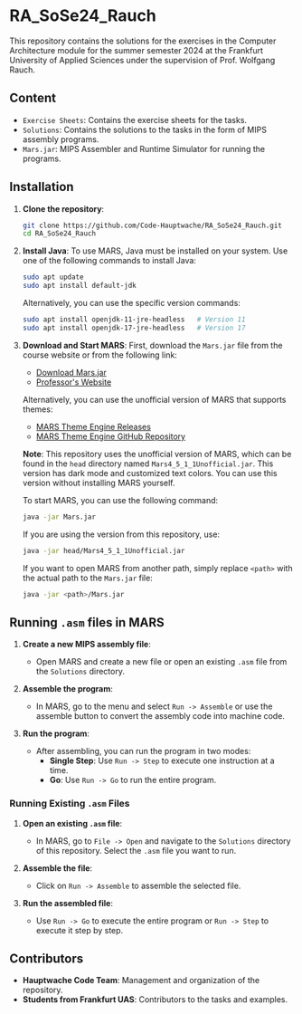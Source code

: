 # RA_SoSe24_Rauch

This repository contains the solutions for the exercises in the Computer Architecture module for the summer semester 2024 at the Frankfurt University of Applied Sciences under the supervision of Prof. Wolfgang Rauch.

## Content

- `Exercise Sheets`: Contains the exercise sheets for the tasks.
- `Solutions`: Contains the solutions to the tasks in the form of MIPS assembly programs.
- `Mars.jar`: MIPS Assembler and Runtime Simulator for running the programs.

## Installation

1. **Clone the repository**:
    ```sh
    git clone https://github.com/Code-Hauptwache/RA_SoSe24_Rauch.git
    cd RA_SoSe24_Rauch
    ```

2. **Install Java**:
    To use MARS, Java must be installed on your system. Use one of the following commands to install Java:

    ```sh
    sudo apt update
    sudo apt install default-jdk
    ```

    Alternatively, you can use the specific version commands:
    ```sh
    sudo apt install openjdk-11-jre-headless   # Version 11
    sudo apt install openjdk-17-jre-headless   # Version 17
    ```

3. **Download and Start MARS**:
    First, download the `Mars.jar` file from the course website or from the following link:
    - [Download Mars.jar](http://courses.missouristate.edu/KenVollmar/MARS/)
    - [Professor's Website](https://www.informatik.fb2.frankfurt-university.de/~rauch/)

    Alternatively, you can use the unofficial version of MARS that supports themes:
    - [MARS Theme Engine Releases](https://github.com/aeris170/MARS-Theme-Engine/releases)
    - [MARS Theme Engine GitHub Repository](https://github.com/aeris170/MARS-Theme-Engine)

    **Note**: This repository uses the unofficial version of MARS, which can be found in the `head` directory named `Mars4_5_1_1Unofficial.jar`. This version has dark mode and customized text colors. You can use this version without installing MARS yourself.

    To start MARS, you can use the following command:
    ```sh
    java -jar Mars.jar
    ```
    If you are using the version from this repository, use:
    ```sh
    java -jar head/Mars4_5_1_1Unofficial.jar
    ```

    If you want to open MARS from another path, simply replace `<path>` with the actual path to the `Mars.jar` file:
    ```sh
    java -jar <path>/Mars.jar
    ```
## Running `.asm` files in MARS

1. **Create a new MIPS assembly file**:
    - Open MARS and create a new file or open an existing `.asm` file from the `Solutions` directory.

2. **Assemble the program**:
    - In MARS, go to the menu and select `Run -> Assemble` or use the assemble button to convert the assembly code into machine code.

3. **Run the program**:
    - After assembling, you can run the program in two modes:
      - **Single Step**: Use `Run -> Step` to execute one instruction at a time.
      - **Go**: Use `Run -> Go` to run the entire program.

### Running Existing `.asm` Files

1. **Open an existing `.asm` file**:
    - In MARS, go to `File -> Open` and navigate to the `Solutions` directory of this repository. Select the `.asm` file you want to run.

2. **Assemble the file**:
    - Click on `Run -> Assemble` to assemble the selected file.

3. **Run the assembled file**:
    - Use `Run -> Go` to execute the entire program or `Run -> Step` to execute it step by step.

## Contributors

- **Hauptwache Code Team**: Management and organization of the repository.
- **Students from Frankfurt UAS**: Contributors to the tasks and examples.
